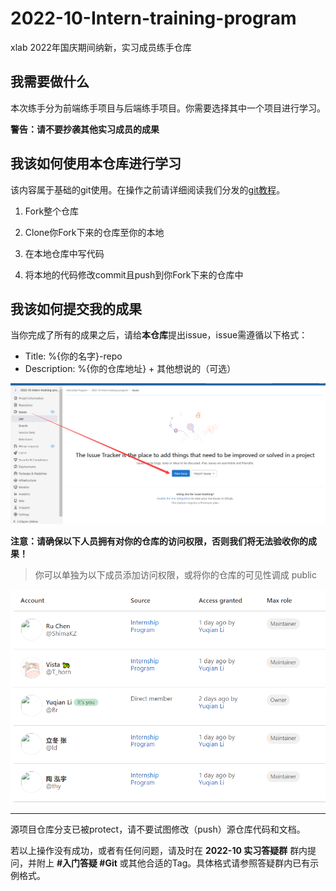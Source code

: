 # 2022-10-Intern-training-program

xlab 2022年国庆期间纳新，实习成员练手仓库



## 我需要做什么

本次练手分为前端练手项目与后端练手项目。你需要选择其中一个项目进行学习。

**警告：请不要抄袭其他实习成员的成果**



## 我该如何使用本仓库进行学习

该内容属于基础的git使用。在操作之前请详细阅读我们分发的[git教程](https://xn4zlkzg4p.feishu.cn/wiki/wikcng1yvT4M86NXbVb0llp9xZd)。

1. Fork整个仓库

2. Clone你Fork下来的仓库至你的本地

3. 在本地仓库中写代码

4. 将本地的代码修改commit且push到你Fork下来的仓库中



## 我该如何提交我的成果

当你完成了所有的成果之后，请给**本仓库**提出issue，issue需遵循以下格式：

- Title: %{你的名字}-repo
- Description: %{你的仓库地址} + 其他想说的（可选）

<img src="pics/issue.png" alt="image-20220929131710787" style="zoom: 50%;" />



**注意：请确保以下人员拥有对你的仓库的访问权限，否则我们将无法验收你的成果！**

> 你可以单独为以下成员添加访问权限，或将你的仓库的可见性调成 public

 ![](pics/members.png)



-----

源项目仓库分支已被protect，请不要试图修改（push）源仓库代码和文档。

若以上操作没有成功，或者有任何问题，请及时在 **2022-10 实习答疑群** 群内提问，并附上 **#入门答疑 #Git**  或其他合适的Tag。具体格式请参照答疑群内已有示例格式。
